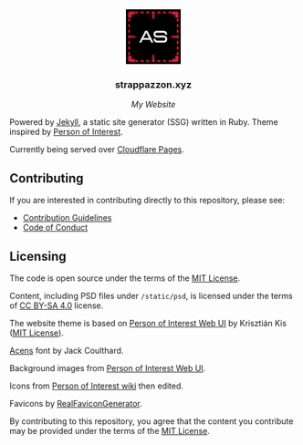 <!-- markdownlint-disable MD033 MD041 -->
<div align="center">
  <a href="https://strappazzon.xyz">
    <img width="96" src="../static/img/avatar.png" alt="Logo">
  </a>
</div>

<h3 align="center">
  strappazzon.xyz
</h3>

<p align="center">
  <em>My Website</em>
</p>
<!-- markdownlint-enable MD033 MD041 -->

Powered by [Jekyll](https://jekyllrb.com/), a static site generator (SSG) written in Ruby. Theme inspired by [Person of Interest](https://en.wikipedia.org/wiki/Person_of_Interest_(TV_series)).

Currently being served over [Cloudflare Pages](https://pages.cloudflare.com/).

## Contributing

If you are interested in contributing directly to this repository, please see:

- [Contribution Guidelines](https://github.com/Strappazzon/www/blob/-/.github/CONTRIBUTING.md)
- [Code of Conduct](https://github.com/Strappazzon/.github/blob/-/CODE_OF_CONDUCT.md)

## Licensing

The code is open source under the terms of the [MIT License](https://github.com/Strappazzon/www/blob/-/LICENSE-CODE.txt).

Content, including PSD files under `/static/psd`, is licensed under the terms of [CC BY-SA 4.0](https://github.com/Strappazzon/www/blob/-/LICENSE-CONTENT.txt) license.

The website theme is based on [Person of Interest Web UI](https://github.com/Phreshhh/poi-web-ui) by Krisztián Kis ([MIT License](https://github.com/Phreshhh/poi-web-ui/blob/master/LICENSE.md)).

[Acens](https://www.dafont.com/acens.font) font by Jack Coulthard.

Background images from [Person of Interest Web UI](https://github.com/Phreshhh/poi-web-ui).

Icons from [Person of Interest wiki](https://personofinterest.fandom.com/wiki/Person_of_Interest_Wiki) then edited.

Favicons by [RealFaviconGenerator](https://realfavicongenerator.net/).

By contributing to this repository, you agree that the content you contribute may be provided under the terms of the [MIT License](https://github.com/Strappazzon/www/blob/-/LICENSE-CODE.txt).
